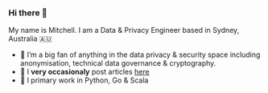 ### Hi there 👋

My name is Mitchell. I am a Data & Privacy Engineer based in Sydney, Australia 🇦🇺
- 🔭 I’m a big fan of anything in the data privacy & security space including anonymisation, technical data governance & cryptography.
- 🌱 I **very occasionaly** post articles [here](https://mitchelllisle.github.io/)
- 💭 I primary work in Python, Go & Scala

<!--
**mitchelllisle/mitchelllisle** is a ✨ _special_ ✨ repository because its `README.md` (this file) appears on your GitHub profile.

Here are some ideas to get you started:

- 🔭 I’m currently working on ...
- 🌱 I’m currently learning ...
- 👯 I’m looking to collaborate on ...
- 🤔 I’m looking for help with ...
- 💬 Ask me about ...
- 📫 How to reach me: ...
- 😄 Pronouns: ...
- ⚡ Fun fact: ...
-->
